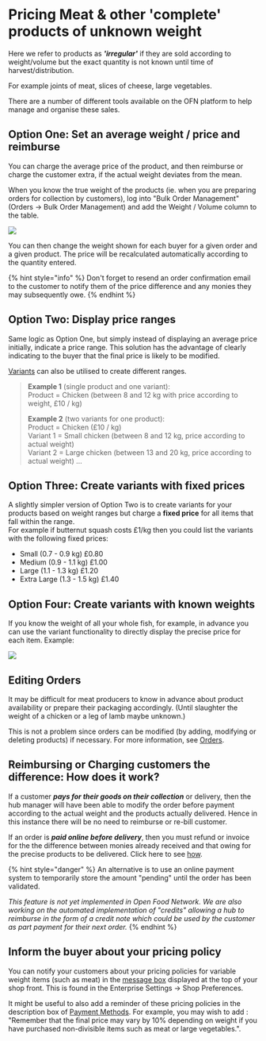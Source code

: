 # Pricing Meat & other 'complete' products of unknown weight

Here we refer to products as _**'irregular'**_  if they are sold according to weight/volume but the exact quantity is not known until time of harvest/distribution.  

For example joints of meat, slices of cheese, large vegetables.

There are a number of different tools available on the OFN platform to help manage and organise these sales. 

## Option One: Set an average weight / price and reimburse

You can charge the average price of the product, and then reimburse or charge the customer extra, if the actual weight deviates from the mean. 

When you know the true weight of the products \(ie. when you are preparing orders for collection by customers\), log into "Bulk Order Management" \(Orders -&gt; Bulk Order Management\) and add the Weight / Volume column to the table.

![](../../.gitbook/assets/bom1.jpg)

You can then change the weight shown for each buyer for a given order and a given product. The price will be recalculated automatically according to the quantity entered.

{% hint style="info" %}
Don't forget to resend an order confirmation email to the customer to notify them of the price difference and any monies they may subsequently owe.
{% endhint %}

## Option Two: Display price ranges 

Same logic as Option One, but simply instead of displaying an average price initially, indicate a price range. This solution has the advantage of clearly indicating to the buyer that the final price is likely to be modified. 

[Variants](product-variants.md) can also be utilised to create different ranges. 

> **Example 1** \(single product and one variant\):   
> Product = Chicken \(between 8 and 12 kg with price according to weight, £10 / kg\) 
>
> **Example 2** \(two variants for one product\):   
> Product = Chicken \(£10 / kg\)  
> Variant 1 = Small chicken \(between 8 and 12 kg, price according to actual weight\)  
> Variant 2 = Large chicken \(between 13 and 20 kg, price according to actual weight\) ...

## Option Three: Create variants with fixed prices 

A slightly simpler version of Option Two is to create variants for your products based on weight ranges but charge a **fixed price** for all items that fall within the range.   
For example if butternut squash costs £1/kg then you could list the variants with the following fixed prices:

* Small \(0.7 - 0.9 kg\)           £0.80
* Medium \(0.9 - 1.1 kg\)      £1.00
* Large \(1.1 - 1.3 kg\)           £1.20
* Extra Large \(1.3 - 1.5 kg\) £1.40

## Option Four: Create variants with known weights

If you know the weight of all your whole fish, for example, in advance you can use the variant functionality to directly display the precise price for each item. Example:

![](../../.gitbook/assets/bom2.jpg)

## Editing Orders 

It may be difficult for meat producers to know in advance about product availability or prepare their packaging accordingly. \(Until slaughter the weight of a chicken or a leg of lamb maybe unknown.\)

This is not a problem since orders can be modified \(by adding, modifying or deleting products\) if necessary. For more information, see [Orders](../orders/). 

## Reimbursing or Charging customers the difference: How does it work? 

If a customer _**pays for their goods on their collection**_ or delivery, then the hub manager will have been able to modify the order before payment according to the actual weight and the products actually delivered. Hence in this instance there will be no need to reimburse or re-bill customer.

If an order is _**paid online before delivery**_, then you must refund or invoice for the the difference between monies already received and that owing for the precise products to be delivered. Click here to see [how](../orders/refunds-and-adjusting-payments.md). 

{% hint style="danger" %}
An alternative is to use an online payment system to temporarily store the amount "pending" until the order has been validated. 

_This feature is not yet implemented in Open Food Network. We are also working on the automated implementation of "credits" allowing a hub to reimburse in the form of a credit note which could be used by the customer as part payment for their next order._ 
{% endhint %}

## Inform the buyer about your pricing policy 

You can notify your customers about your pricing policies for variable weight items \(such as meat\) in the [message box](../enterprise-profile/enterprise-settings.md#shop-preferences) displayed at the top of your shop front. This is found in the Enterprise Settings -&gt; Shop Preferences. 

It might be useful to also add a reminder of these pricing policies in the description box of [Payment Methods](../shopfront/payment-methods.md).  For example, you may wish to add : "Remember that the final price may vary by 10% depending on weight if you have purchased non-divisible items such as meat or large vegetables.".

